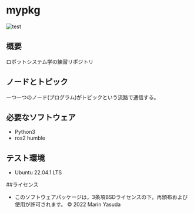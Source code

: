 # mypkg
![test](https://github.com/marin1222/mypkg/actions/workflows/test.yml/badge.svg)

## 概要
ロボットシステム学の練習リポジトリ

## ノードとトピック
一つ一つのノード(プログラム)がトピックという流路で通信する。

## 必要なソフトウェア
* Python3
* ros2 humble

## テスト環境
* Ubuntu 22.04.1 LTS

##ライセンス
* このソフトウェアパッケージは，3条項BSDライセンスの下，再頒布および使用が許可されます。
© 2022 Marin Yasuda
